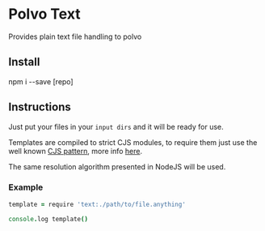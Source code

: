 
Polvo Text
===

Provides plain text file handling to polvo

Install
---

npm i --save [repo]

Instructions
---

Just put your files in your `input dirs` and it will be ready for use.

Templates are compiled to strict CJS modules, to require them just use the well
known [CJS pattern](http://nodejs.org/api/modules.html), more
info [here](http://wiki.commonjs.org/wiki/Modules/1.1).

The same resolution algorithm presented in NodeJS will be used.

### Example

````coffeescript
template = require 'text:./path/to/file.anything'

console.log template()
````

